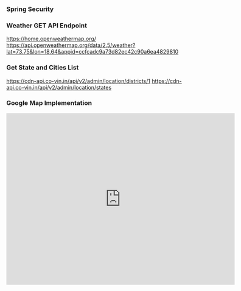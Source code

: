 ### Spring Security

### Weather GET API Endpoint

https://home.openweathermap.org/
https://api.openweathermap.org/data/2.5/weather?lat=73.75&lon=18.64&appid=ccfcadc9a73d82ec42c90a6ea4829810

### Get State and Cities List
https://cdn-api.co-vin.in/api/v2/admin/location/districts/1
https://cdn-api.co-vin.in/api/v2/admin/location/states

### Google Map Implementation
<iframe src="https://www.google.com/maps/embed?pb=!1m18!1m12!1m3!1d1890.2043639616168!2d73.75686630183439!3d18.64564600146357!2m3!1f0!2f0!3f0!3m2!1i1024!2i768!4f13.1!3m3!1m2!1s0x3bc2b9f04635518b%3A0xea525f504f61f2a4!2sInstitute%20for%20Advanced%20Computing%20%26%20Software%20Development!5e0!3m2!1sen!2sin!4v1722578185236!5m2!1sen!2sin" width="600" height="450" style="border:0;" allowfullscreen="" loading="lazy" referrerpolicy="no-referrer-when-downgrade"></iframe>



